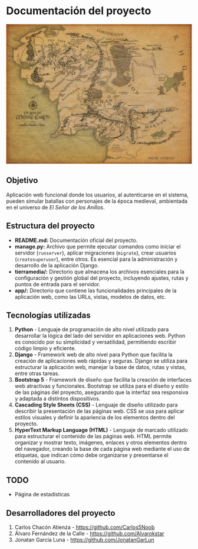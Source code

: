 # Documentación del proyecto

![](app/static/resources/tierramedia.webp)

## Objetivo

Aplicación web funcional donde los usuarios, al autenticarse en el sistema, pueden simular batallas con personajes de la época medieval, ambientada en el universo de *El Señor de los Anillos*.

## Estructura del proyecto

- **README.md:** Documentación oficial del proyecto.
- **manage.py:** Archivo que permite ejecutar comandos como iniciar el servidor (`runserver`), aplicar migraciones (`migrate`), crear usuarios (`createsuperuser`), entre otros. Es esencial para la administración y desarrollo de la aplicación Django.
- **tierramedia/:** Directorio que almacena los archivos esenciales para la configuración y gestión global del proyecto, incluyendo ajustes, rutas y puntos de entrada para el servidor.
- **app/:** Directorio que contiene las funcionalidades principales de la aplicación web, como las URLs, vistas, modelos de datos, etc.

## Tecnologías utilizadas

1. **Python** - Lenguaje de programación de alto nivel utilizado para desarrollar la lógica del lado del servidor en aplicaciones web. Python es conocido por su simplicidad y versatilidad, permitiendo escribir código limpio y eficiente.
2. **Django** - Framework web de alto nivel para Python que facilita la creación de aplicaciones web rápidas y seguras. Django se utiliza para estructurar la aplicación web, manejar la base de datos, rutas y vistas, entre otras tareas.
3. **Bootstrap 5** - Framework de diseño que facilita la creación de interfaces web atractivas y funcionales. Bootstrap se utiliza para el diseño y estilo de las páginas del proyecto, asegurando que la interfaz sea responsiva y adaptada a distintos dispositivos.
4. **Cascading Style Sheets (CSS)** - Lenguaje de diseño utilizado para describir la presentación de las páginas web. CSS se usa para aplicar estilos visuales y definir la apariencia de los elementos dentro del proyecto.
5. **HyperText Markup Language (HTML)** - Lenguaje de marcado utilizado para estructurar el contenido de las páginas web. HTML permite organizar y mostrar texto, imágenes, enlaces y otros elementos dentro del navegador, creando la base de cada página web mediante el uso de etiquetas, que indican cómo debe organizarse y presentarse el contenido al usuario.

## TODO

- Página de estadísticas

## Desarrolladores del proyecto
1. Carlos Chacón Atienza - https://github.com/Carlos5Noob
2. Álvaro Fernández de la Calle - https://github.com/Alvarokstar
3. Jonatan García Luna - https://github.com/JonatanGarLun